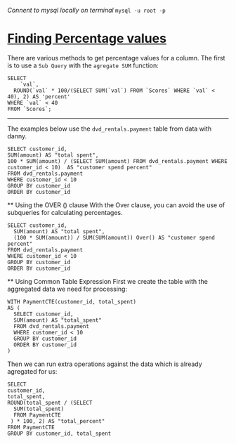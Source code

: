 *Connent to mysql locally on terminal*
`mysql -u root -p`

# [Finding Percentage values](https://www.sqlshack.com/sql-percentage-calculation-examples-in-sql-server/)

There are various methods to get percentage values for a column.
The first is to use a `Sub Query` with the `agregate SUM` function:
```
SELECT
	`val`,
  ROUND(`val` * 100/(SELECT SUM(`val`) FROM `Scores` WHERE `val` < 40), 2) AS 'percent'
WHERE `val` < 40
FROM `Scores`;
```
---
The examples below use the `dvd_rentals.payment` table from data with danny.

```
SELECT customer_id, 
SUM(amount) AS "total spent",
100 * SUM(amount) / (SELECT SUM(amount) FROM dvd_rentals.payment WHERE customer_id < 10)  AS "customer spend percent"
FROM dvd_rentals.payment
WHERE customer_id < 10
GROUP BY customer_id
ORDER BY customer_id
```

** Using the OVER () clause
With the Over clause, you can avoid the use of subqueries for calculating percentages.

```
SELECT customer_id,
  SUM(amount) AS "total spent",
  (100 * SUM(amount)) / SUM(SUM(amount)) Over() AS "customer spend percent"
FROM dvd_rentals.payment
WHERE customer_id < 10
GROUP BY customer_id
ORDER BY customer_id
```

** Using Common Table Expression
First we create the table with the aggregated data we need for processing:
```
WITH PaymentCTE(customer_id, total_spent)
AS (
  SELECT customer_id, 
  SUM(amount) AS "total_spent"
  FROM dvd_rentals.payment
  WHERE customer_id < 10
  GROUP BY customer_id
  ORDER BY customer_id
)
```

Then we can run extra operations against the data which is already agregated for us:
```
SELECT 
customer_id, 
total_spent,
ROUND(total_spent / (SELECT 
  SUM(total_spent)
  FROM PaymentCTE
 ) * 100, 2) AS "total_percent"
FROM PaymentCTE
GROUP BY customer_id, total_spent
```

